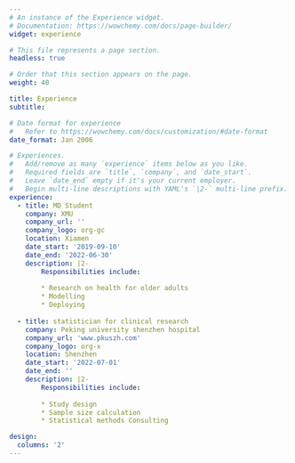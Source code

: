 ```yaml
---
# An instance of the Experience widget.
# Documentation: https://wowchemy.com/docs/page-builder/
widget: experience

# This file represents a page section.
headless: true

# Order that this section appears on the page.
weight: 40

title: Experience
subtitle:

# Date format for experience
#   Refer to https://wowchemy.com/docs/customization/#date-format
date_format: Jan 2006

# Experiences.
#   Add/remove as many `experience` items below as you like.
#   Required fields are `title`, `company`, and `date_start`.
#   Leave `date_end` empty if it's your current employer.
#   Begin multi-line descriptions with YAML's `|2-` multi-line prefix.
experience:
  - title: MD Student
    company: XMU
    company_url: ''
    company_logo: org-gc
    location: Xiamen
    date_start: '2019-09-10'
    date_end: '2022-06-30'
    description: |2-
        Responsibilities include:
        
        * Research on health for older adults
        * Modelling 
        * Deploying
        
  - title: statistician for clinical research
    company: Peking university shenzhen hospital
    company_url: 'www.pkuszh.com'
    company_logo: org-x
    location: Shenzhen
    date_start: '2022-07-01'
    date_end: ''
    description: |2-
        Responsibilities include:
        
        * Study design
        * Sample size calculation 
        * Statistical methods Consulting

design:
  columns: '2'
---
```

